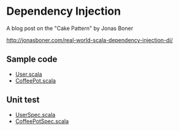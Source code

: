Dependency Injection
====================

A blog post on the "Cake Pattern" by Jonas Boner

http://jonasboner.com/real-world-scala-dependency-injection-di/

Sample code
-----------

* [User.scala](src/main/scala/com/jonasboner/User.scala)
* [CoffeePot.scala](src/main/scala/com/jonasboner/CoffeePot.scala)

Unit test
---------

* [UserSpec.scala](src/test/scala/com/jonasboner/UserSpec.scala)
* [CoffeePotSpec.scala](src/test/scala/com/jonasboner/CoffeePotSpec.scala)
